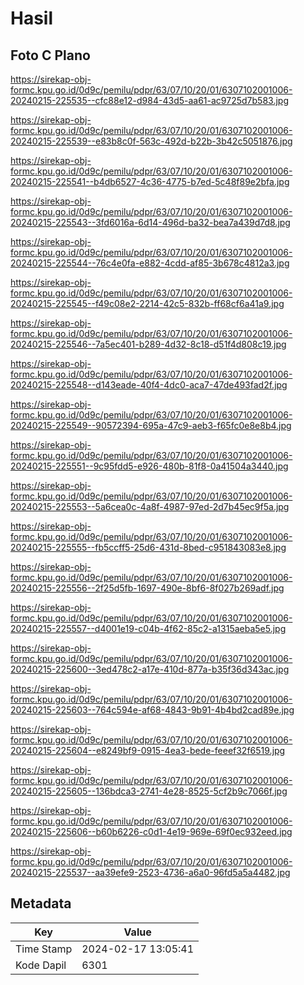# Hasil

## Foto C Plano

https://sirekap-obj-formc.kpu.go.id/0d9c/pemilu/pdpr/63/07/10/20/01/6307102001006-20240215-225535--cfc88e12-d984-43d5-aa61-ac9725d7b583.jpg

https://sirekap-obj-formc.kpu.go.id/0d9c/pemilu/pdpr/63/07/10/20/01/6307102001006-20240215-225539--e83b8c0f-563c-492d-b22b-3b42c5051876.jpg

https://sirekap-obj-formc.kpu.go.id/0d9c/pemilu/pdpr/63/07/10/20/01/6307102001006-20240215-225541--b4db6527-4c36-4775-b7ed-5c48f89e2bfa.jpg

https://sirekap-obj-formc.kpu.go.id/0d9c/pemilu/pdpr/63/07/10/20/01/6307102001006-20240215-225543--3fd6016a-6d14-496d-ba32-bea7a439d7d8.jpg

https://sirekap-obj-formc.kpu.go.id/0d9c/pemilu/pdpr/63/07/10/20/01/6307102001006-20240215-225544--76c4e0fa-e882-4cdd-af85-3b678c4812a3.jpg

https://sirekap-obj-formc.kpu.go.id/0d9c/pemilu/pdpr/63/07/10/20/01/6307102001006-20240215-225545--f49c08e2-2214-42c5-832b-ff68cf6a41a9.jpg

https://sirekap-obj-formc.kpu.go.id/0d9c/pemilu/pdpr/63/07/10/20/01/6307102001006-20240215-225546--7a5ec401-b289-4d32-8c18-d51f4d808c19.jpg

https://sirekap-obj-formc.kpu.go.id/0d9c/pemilu/pdpr/63/07/10/20/01/6307102001006-20240215-225548--d143eade-40f4-4dc0-aca7-47de493fad2f.jpg

https://sirekap-obj-formc.kpu.go.id/0d9c/pemilu/pdpr/63/07/10/20/01/6307102001006-20240215-225549--90572394-695a-47c9-aeb3-f65fc0e8e8b4.jpg

https://sirekap-obj-formc.kpu.go.id/0d9c/pemilu/pdpr/63/07/10/20/01/6307102001006-20240215-225551--9c95fdd5-e926-480b-81f8-0a41504a3440.jpg

https://sirekap-obj-formc.kpu.go.id/0d9c/pemilu/pdpr/63/07/10/20/01/6307102001006-20240215-225553--5a6cea0c-4a8f-4987-97ed-2d7b45ec9f5a.jpg

https://sirekap-obj-formc.kpu.go.id/0d9c/pemilu/pdpr/63/07/10/20/01/6307102001006-20240215-225555--fb5ccff5-25d6-431d-8bed-c951843083e8.jpg

https://sirekap-obj-formc.kpu.go.id/0d9c/pemilu/pdpr/63/07/10/20/01/6307102001006-20240215-225556--2f25d5fb-1697-490e-8bf6-8f027b269adf.jpg

https://sirekap-obj-formc.kpu.go.id/0d9c/pemilu/pdpr/63/07/10/20/01/6307102001006-20240215-225557--d4001e19-c04b-4f62-85c2-a1315aeba5e5.jpg

https://sirekap-obj-formc.kpu.go.id/0d9c/pemilu/pdpr/63/07/10/20/01/6307102001006-20240215-225600--3ed478c2-a17e-410d-877a-b35f36d343ac.jpg

https://sirekap-obj-formc.kpu.go.id/0d9c/pemilu/pdpr/63/07/10/20/01/6307102001006-20240215-225603--764c594e-af68-4843-9b91-4b4bd2cad89e.jpg

https://sirekap-obj-formc.kpu.go.id/0d9c/pemilu/pdpr/63/07/10/20/01/6307102001006-20240215-225604--e8249bf9-0915-4ea3-bede-feeef32f6519.jpg

https://sirekap-obj-formc.kpu.go.id/0d9c/pemilu/pdpr/63/07/10/20/01/6307102001006-20240215-225605--136bdca3-2741-4e28-8525-5cf2b9c7066f.jpg

https://sirekap-obj-formc.kpu.go.id/0d9c/pemilu/pdpr/63/07/10/20/01/6307102001006-20240215-225606--b60b6226-c0d1-4e19-969e-69f0ec932eed.jpg

https://sirekap-obj-formc.kpu.go.id/0d9c/pemilu/pdpr/63/07/10/20/01/6307102001006-20240215-225537--aa39efe9-2523-4736-a6a0-96fd5a5a4482.jpg


## Metadata

| Key        | Value               |
| ---------- | ------------------- |
| Time Stamp | 2024-02-17 13:05:41 |
| Kode Dapil | 6301                |



